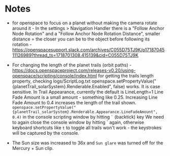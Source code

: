 # Notes
* for openspace to focus on a planet without making the camera rotate around it - In the settings > Navigation Handler there is
  a  "Follow Anchor Node Rotation" and a "Follow Anchor Node Rotation Distance", smaller distance = the closer you can be to the object before following its rotation - 
https://openspacesupport.slack.com/archives/C055D75TJ9K/p1718704511126989?thread_ts=1718701308.415139&cid=C055D75TJ9K

* For changing the length of the planet trails (orbit paths) - https://docs.openspaceproject.com/releases-v0.20/using-openspace/scripting/console/index.html
for getting the trails length property,
checking logs/ScriptLog.txt
openspace.setPropertyValue("{planetTrail_solarSystem}.Renderable.Enabled", false)
works.
It is case sensitive.
In Trail Appearance, currently the default is 
LineLength=1
Line Fade Amount is a small amount - something like 0.25. 
Increasing Line Fade Amount to 0.4 increases the length of the trail shown.
`openspace.setPropertyValue("{planetTrail_solarSystem}.Renderable.Appearance.LineFadeAmount", 0.4)`
in the console scripting window by hitting ``` ` ``` (backtick) key
We need to again close the console window by hitting \` again, otherwise keyboard shortcuts like `t`
to toggle all trails won't work - the keystrokes will be captured by the console.

* The Sun size was increased to 36x and `Sun glare` was turned off for the Mercury + Sun clip. 
